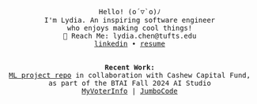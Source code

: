 <p align="center">
  <samp>
    Hello! (o´▽`o)ﾉ
    <br>I'm Lydia. An inspiring software engineer 
    <br>who enjoys making cool things! 
    <br>📮 Reach Me: lydia.chen@tufts.edu
    <br><a href="https://www.linkedin.com/in/lydiaxchen/">linkedin</a> • <a href="https://drive.google.com/file/d/1bA7sGtLzLPg3tNwe4gpFBi4Cpz7uj4Mp/view?usp=sharing">resume</a>
    <br><br>
    <br> <b>Recent Work:</b>
    <br>
    <a href="https://github.com/CashewCapital20/Automated-Trades">ML project repo</a> in collaboration with Cashew Capital Fund, as part of the BTAI Fall 2024 AI Studio <br>
    <a href="https://github.com/LordofMankid/jlycat-hackathon">MyVoterInfo</a> | 
    <a href="https://github.com/JumboCode/bi-women-quarterly">JumboCode</a>
  </samp>
</p>
